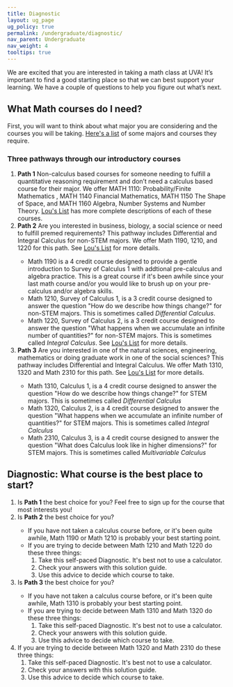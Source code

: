 ```yaml
---
title: Diagnostic
layout: ug_page
ug_policy: true
permalink: /undergraduate/diagnostic/
nav_parent: Undergraduate
nav_weight: 4
tooltips: true
---
```



<p>We are excited that you are interested in taking a math class at UVA! It’s important to find a good starting place so that we can best support your learning.  We have a couple of questions to help you figure out what’s next. </p>

## What Math courses do I need?
<p> First, you will want to think about what major you are considering and the courses you will be taking. <a href="https://math.virginia.edu/undergraduate/diagnosticCourses">Here's a list</a> of some majors and courses they require. </p>
<h3 class="mb-4">Three pathways through our introductory courses</h3>
<ol>
  <li> <b>Path 1</b>  Non-calculus based courses for someone needing to fulfill a quantitative reasoning requirement and don’t need a calculus based course for their major. We offer MATH 1110: Probability/Finite Mathematics , MATH 1140 Financial Mathematics, MATH 1150 The Shape of Space, and   MATH 1160 Algebra, Number Systems and Number Theory. <a href=" https://louslist.org/CC/Mathematics.html">Lou's List</a> has more complete descriptions of each of these courses. </li>
  <li>  <b>Path 2</b>  Are you interested in business, biology, a social science or need to fulfill  premed requirements?  This pathway includes Differential and Integral Calculus for non-STEM majors. We offer Math 1190, 1210, and 1220 for this path. See  <a href=" https://louslist.org/CC/Mathematics.html">Lou's List</a> for more details.</li> </li>
  <ul>
    <li>Math 1190 is a 4 credit course designed to provide a gentle introduction to Survey of Calculus 1 with addtional pre-calculus and algebra practice.  This is a great course if it's been awhile since your last math course and/or you would like to brush up on your pre-calculus and/or algebra skills.  
    <li>Math 1210, Survey of Calculus 1, is a 3 credit course designed to answer the question "How do we describe how things change?" for non-STEM majors.  This is sometimes called <i>Differential Calculus</i>.  
      <li>Math 1220, Survey of Calculus 2, is a 3 credit course designed to answer the question "What happens when we accumulate an infinite number of quantities?"  for non-STEM majors. This is sometimes called <i>Integral Calculus</i>.  See  <a href=" https://louslist.org/CC/Mathematics.html">Lou's List</a> for more details.</li>
  </ul>
    <li> <b>Path 3</b>  Are you interested in one of the natural sciences, engineering, mathematics or doing graduate work in one of the social sciences?  This pathway includes Differential and Integral Calculus. We offer Math 1310, 1320 and Math 2310 for this path. See  <a href=" https://louslist.org/CC/Mathematics.html">Lou's List</a> for more details.</li></li>
    <ul>
    <li>Math 1310, Calculus 1, is a 4 credit course designed to answer the question "How do we describe how things change?"  for STEM majors. This is sometimes called <i>Differential Calculus</i></li>
      <li>Math 1320, Calculus 2, is a 4 credit course designed to answer the question "What happens when we accumulate an infinite number of quantities?"  for STEM majors.  This is sometimes called <i>Integral Calculus</i></li>
   <li>Math 2310, Calculus 3, is a 4 credit course designed to answer the question "What does Calculus look like in higher dimensions?"  for STEM majors.  This is sometimes called <i>Multivariable Calculus</i></li>
  </ul>
  </ol>

## Diagnostic: What course is the best place to start?  
<ol>
  <li>Is <b>Path 1</b> the best choice for you? Feel free to sign up for the course that most interests you!</li>
   <li>Is <b>Path 2</b> the best choice for you?</li>
  <ul>
    <li>If you have not taken a calculus course before, or it's been quite awhile, Math 1190 or Math 1210 is probably your best starting point.</li>
      <li>If you are trying to decide between Math 1210 and Math 1220 do these three things: 
        <ol>
          <li>Take this self-paced Diagnostic. It's best not to use a calculator.</li>
          <li>Check your answers  with this solution guide.</li>
          <li>Use this advice to decide which course to take.</li>
        </ol>
          </li>
  </ul>
   <li>Is <b>Path 3</b> the best choice for you?</li>
   <ul>
    <li>If you have not taken a calculus course before, or it's been quite awhile, Math 1310 is probably your best starting point.</li>
      <li>If you are trying to decide between Math 1310 and Math 1320 do these three things: 
        <ol>
          <li>Take this self-paced Diagnostic. It's best not to use a calculator.</li>
          <li>Check your answers  with this solution guide.</li>
          <li>Use this advice to decide which course to take.</li>
        </ol>
          </li>
  </ul>
  <li>If you are trying to decide between Math 1320 and Math 2310 do these three things: 
        <ol>
          <li>Take this self-paced Diagnostic. It's best not to use a calculator.</li>
          <li>Check your answers  with this solution guide.</li>
          <li>Use this advice to decide which course to take.</li>
        </ol>
          </li>
  </ul>
  </ol>
